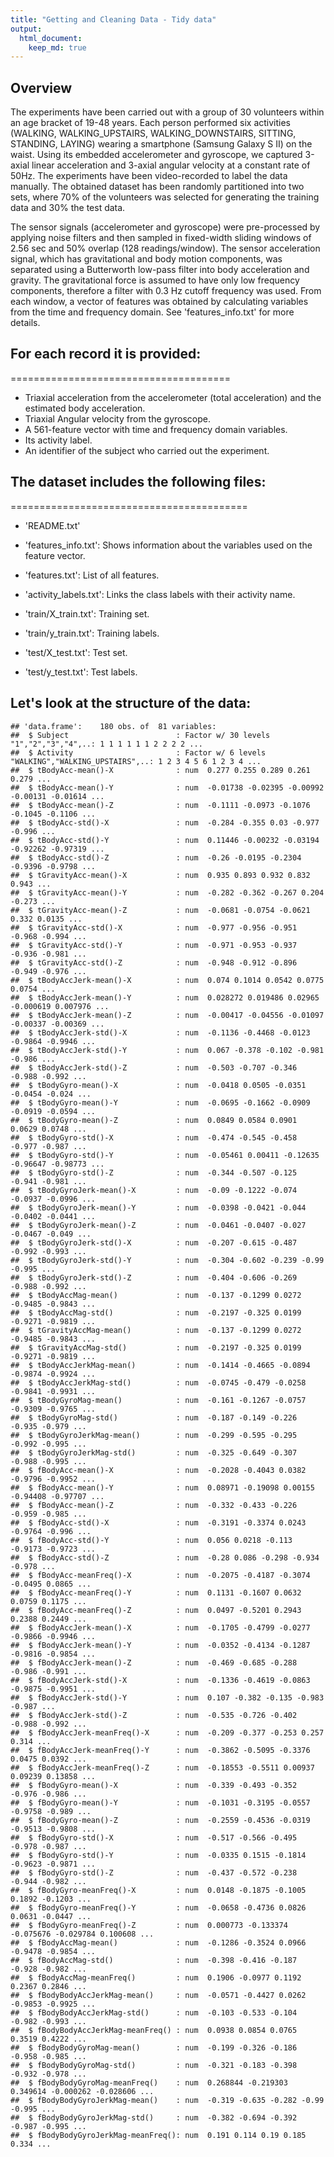```yaml
--- 
title: "Getting and Cleaning Data - Tidy data" 
output: 
  html_document: 
    keep_md: true 
---
```




## Overview

The experiments have been carried out with a group of 30 volunteers within an age bracket of 19-48 years. Each person performed six activities (WALKING, WALKING_UPSTAIRS, WALKING_DOWNSTAIRS, SITTING, STANDING, LAYING) wearing a smartphone (Samsung Galaxy S II) on the waist. Using its embedded accelerometer and gyroscope, we captured 3-axial linear acceleration and 3-axial angular velocity at a constant rate of 50Hz. The experiments have been video-recorded to label the data manually. The obtained dataset has been randomly partitioned into two sets, where 70% of the volunteers was selected for generating the training data and 30% the test data. 

The sensor signals (accelerometer and gyroscope) were pre-processed by applying noise filters and then sampled in fixed-width sliding windows of 2.56 sec and 50% overlap (128 readings/window). The sensor acceleration signal, which has gravitational and body motion components, was separated using a Butterworth low-pass filter into body acceleration and gravity. The gravitational force is assumed to have only low frequency components, therefore a filter with 0.3 Hz cutoff frequency was used. From each window, a vector of features was obtained by calculating variables from the time and frequency domain. See 'features_info.txt' for more details. 

## For each record it is provided:
======================================

- Triaxial acceleration from the accelerometer (total acceleration) and the estimated body acceleration.
- Triaxial Angular velocity from the gyroscope. 
- A 561-feature vector with time and frequency domain variables. 
- Its activity label. 
- An identifier of the subject who carried out the experiment.


## The dataset includes the following files:
=========================================

- 'README.txt'

- 'features_info.txt': Shows information about the variables used on the feature vector.

- 'features.txt': List of all features.

- 'activity_labels.txt': Links the class labels with their activity name.

- 'train/X_train.txt': Training set.

- 'train/y_train.txt': Training labels.

- 'test/X_test.txt': Test set.

- 'test/y_test.txt': Test labels.










## Let's look at the structure of the data:

```
## 'data.frame':	180 obs. of  81 variables:
##  $ Subject                        : Factor w/ 30 levels "1","2","3","4",..: 1 1 1 1 1 1 2 2 2 2 ...
##  $ Activity                       : Factor w/ 6 levels "WALKING","WALKING_UPSTAIRS",..: 1 2 3 4 5 6 1 2 3 4 ...
##  $ tBodyAcc-mean()-X              : num  0.277 0.255 0.289 0.261 0.279 ...
##  $ tBodyAcc-mean()-Y              : num  -0.01738 -0.02395 -0.00992 -0.00131 -0.01614 ...
##  $ tBodyAcc-mean()-Z              : num  -0.1111 -0.0973 -0.1076 -0.1045 -0.1106 ...
##  $ tBodyAcc-std()-X               : num  -0.284 -0.355 0.03 -0.977 -0.996 ...
##  $ tBodyAcc-std()-Y               : num  0.11446 -0.00232 -0.03194 -0.92262 -0.97319 ...
##  $ tBodyAcc-std()-Z               : num  -0.26 -0.0195 -0.2304 -0.9396 -0.9798 ...
##  $ tGravityAcc-mean()-X           : num  0.935 0.893 0.932 0.832 0.943 ...
##  $ tGravityAcc-mean()-Y           : num  -0.282 -0.362 -0.267 0.204 -0.273 ...
##  $ tGravityAcc-mean()-Z           : num  -0.0681 -0.0754 -0.0621 0.332 0.0135 ...
##  $ tGravityAcc-std()-X            : num  -0.977 -0.956 -0.951 -0.968 -0.994 ...
##  $ tGravityAcc-std()-Y            : num  -0.971 -0.953 -0.937 -0.936 -0.981 ...
##  $ tGravityAcc-std()-Z            : num  -0.948 -0.912 -0.896 -0.949 -0.976 ...
##  $ tBodyAccJerk-mean()-X          : num  0.074 0.1014 0.0542 0.0775 0.0754 ...
##  $ tBodyAccJerk-mean()-Y          : num  0.028272 0.019486 0.02965 -0.000619 0.007976 ...
##  $ tBodyAccJerk-mean()-Z          : num  -0.00417 -0.04556 -0.01097 -0.00337 -0.00369 ...
##  $ tBodyAccJerk-std()-X           : num  -0.1136 -0.4468 -0.0123 -0.9864 -0.9946 ...
##  $ tBodyAccJerk-std()-Y           : num  0.067 -0.378 -0.102 -0.981 -0.986 ...
##  $ tBodyAccJerk-std()-Z           : num  -0.503 -0.707 -0.346 -0.988 -0.992 ...
##  $ tBodyGyro-mean()-X             : num  -0.0418 0.0505 -0.0351 -0.0454 -0.024 ...
##  $ tBodyGyro-mean()-Y             : num  -0.0695 -0.1662 -0.0909 -0.0919 -0.0594 ...
##  $ tBodyGyro-mean()-Z             : num  0.0849 0.0584 0.0901 0.0629 0.0748 ...
##  $ tBodyGyro-std()-X              : num  -0.474 -0.545 -0.458 -0.977 -0.987 ...
##  $ tBodyGyro-std()-Y              : num  -0.05461 0.00411 -0.12635 -0.96647 -0.98773 ...
##  $ tBodyGyro-std()-Z              : num  -0.344 -0.507 -0.125 -0.941 -0.981 ...
##  $ tBodyGyroJerk-mean()-X         : num  -0.09 -0.1222 -0.074 -0.0937 -0.0996 ...
##  $ tBodyGyroJerk-mean()-Y         : num  -0.0398 -0.0421 -0.044 -0.0402 -0.0441 ...
##  $ tBodyGyroJerk-mean()-Z         : num  -0.0461 -0.0407 -0.027 -0.0467 -0.049 ...
##  $ tBodyGyroJerk-std()-X          : num  -0.207 -0.615 -0.487 -0.992 -0.993 ...
##  $ tBodyGyroJerk-std()-Y          : num  -0.304 -0.602 -0.239 -0.99 -0.995 ...
##  $ tBodyGyroJerk-std()-Z          : num  -0.404 -0.606 -0.269 -0.988 -0.992 ...
##  $ tBodyAccMag-mean()             : num  -0.137 -0.1299 0.0272 -0.9485 -0.9843 ...
##  $ tBodyAccMag-std()              : num  -0.2197 -0.325 0.0199 -0.9271 -0.9819 ...
##  $ tGravityAccMag-mean()          : num  -0.137 -0.1299 0.0272 -0.9485 -0.9843 ...
##  $ tGravityAccMag-std()           : num  -0.2197 -0.325 0.0199 -0.9271 -0.9819 ...
##  $ tBodyAccJerkMag-mean()         : num  -0.1414 -0.4665 -0.0894 -0.9874 -0.9924 ...
##  $ tBodyAccJerkMag-std()          : num  -0.0745 -0.479 -0.0258 -0.9841 -0.9931 ...
##  $ tBodyGyroMag-mean()            : num  -0.161 -0.1267 -0.0757 -0.9309 -0.9765 ...
##  $ tBodyGyroMag-std()             : num  -0.187 -0.149 -0.226 -0.935 -0.979 ...
##  $ tBodyGyroJerkMag-mean()        : num  -0.299 -0.595 -0.295 -0.992 -0.995 ...
##  $ tBodyGyroJerkMag-std()         : num  -0.325 -0.649 -0.307 -0.988 -0.995 ...
##  $ fBodyAcc-mean()-X              : num  -0.2028 -0.4043 0.0382 -0.9796 -0.9952 ...
##  $ fBodyAcc-mean()-Y              : num  0.08971 -0.19098 0.00155 -0.94408 -0.97707 ...
##  $ fBodyAcc-mean()-Z              : num  -0.332 -0.433 -0.226 -0.959 -0.985 ...
##  $ fBodyAcc-std()-X               : num  -0.3191 -0.3374 0.0243 -0.9764 -0.996 ...
##  $ fBodyAcc-std()-Y               : num  0.056 0.0218 -0.113 -0.9173 -0.9723 ...
##  $ fBodyAcc-std()-Z               : num  -0.28 0.086 -0.298 -0.934 -0.978 ...
##  $ fBodyAcc-meanFreq()-X          : num  -0.2075 -0.4187 -0.3074 -0.0495 0.0865 ...
##  $ fBodyAcc-meanFreq()-Y          : num  0.1131 -0.1607 0.0632 0.0759 0.1175 ...
##  $ fBodyAcc-meanFreq()-Z          : num  0.0497 -0.5201 0.2943 0.2388 0.2449 ...
##  $ fBodyAccJerk-mean()-X          : num  -0.1705 -0.4799 -0.0277 -0.9866 -0.9946 ...
##  $ fBodyAccJerk-mean()-Y          : num  -0.0352 -0.4134 -0.1287 -0.9816 -0.9854 ...
##  $ fBodyAccJerk-mean()-Z          : num  -0.469 -0.685 -0.288 -0.986 -0.991 ...
##  $ fBodyAccJerk-std()-X           : num  -0.1336 -0.4619 -0.0863 -0.9875 -0.9951 ...
##  $ fBodyAccJerk-std()-Y           : num  0.107 -0.382 -0.135 -0.983 -0.987 ...
##  $ fBodyAccJerk-std()-Z           : num  -0.535 -0.726 -0.402 -0.988 -0.992 ...
##  $ fBodyAccJerk-meanFreq()-X      : num  -0.209 -0.377 -0.253 0.257 0.314 ...
##  $ fBodyAccJerk-meanFreq()-Y      : num  -0.3862 -0.5095 -0.3376 0.0475 0.0392 ...
##  $ fBodyAccJerk-meanFreq()-Z      : num  -0.18553 -0.5511 0.00937 0.09239 0.13858 ...
##  $ fBodyGyro-mean()-X             : num  -0.339 -0.493 -0.352 -0.976 -0.986 ...
##  $ fBodyGyro-mean()-Y             : num  -0.1031 -0.3195 -0.0557 -0.9758 -0.989 ...
##  $ fBodyGyro-mean()-Z             : num  -0.2559 -0.4536 -0.0319 -0.9513 -0.9808 ...
##  $ fBodyGyro-std()-X              : num  -0.517 -0.566 -0.495 -0.978 -0.987 ...
##  $ fBodyGyro-std()-Y              : num  -0.0335 0.1515 -0.1814 -0.9623 -0.9871 ...
##  $ fBodyGyro-std()-Z              : num  -0.437 -0.572 -0.238 -0.944 -0.982 ...
##  $ fBodyGyro-meanFreq()-X         : num  0.0148 -0.1875 -0.1005 0.1892 -0.1203 ...
##  $ fBodyGyro-meanFreq()-Y         : num  -0.0658 -0.4736 0.0826 0.0631 -0.0447 ...
##  $ fBodyGyro-meanFreq()-Z         : num  0.000773 -0.133374 -0.075676 -0.029784 0.100608 ...
##  $ fBodyAccMag-mean()             : num  -0.1286 -0.3524 0.0966 -0.9478 -0.9854 ...
##  $ fBodyAccMag-std()              : num  -0.398 -0.416 -0.187 -0.928 -0.982 ...
##  $ fBodyAccMag-meanFreq()         : num  0.1906 -0.0977 0.1192 0.2367 0.2846 ...
##  $ fBodyBodyAccJerkMag-mean()     : num  -0.0571 -0.4427 0.0262 -0.9853 -0.9925 ...
##  $ fBodyBodyAccJerkMag-std()      : num  -0.103 -0.533 -0.104 -0.982 -0.993 ...
##  $ fBodyBodyAccJerkMag-meanFreq() : num  0.0938 0.0854 0.0765 0.3519 0.4222 ...
##  $ fBodyBodyGyroMag-mean()        : num  -0.199 -0.326 -0.186 -0.958 -0.985 ...
##  $ fBodyBodyGyroMag-std()         : num  -0.321 -0.183 -0.398 -0.932 -0.978 ...
##  $ fBodyBodyGyroMag-meanFreq()    : num  0.268844 -0.219303 0.349614 -0.000262 -0.028606 ...
##  $ fBodyBodyGyroJerkMag-mean()    : num  -0.319 -0.635 -0.282 -0.99 -0.995 ...
##  $ fBodyBodyGyroJerkMag-std()     : num  -0.382 -0.694 -0.392 -0.987 -0.995 ...
##  $ fBodyBodyGyroJerkMag-meanFreq(): num  0.191 0.114 0.19 0.185 0.334 ...
```

